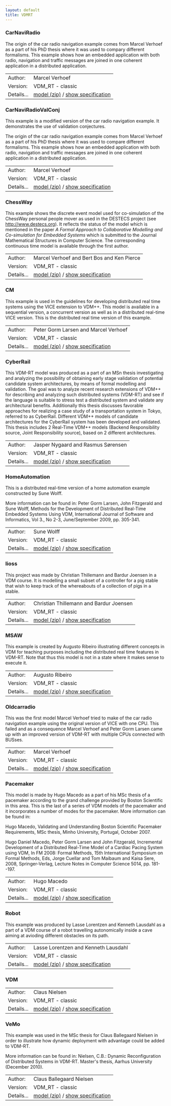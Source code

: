 ```yaml
---
layout: default
title: VDMRT
---
```


### CarNaviRadio
The origin of the car radio navigation example comes from Marcel
Verhoef as a part of his PhD thesis where it was used to compary
different formalisms. This example shows how an embedded application
with both radio, navigation and traffic messages are joined in one
coherent application in a distributed application.


| | |
|------|-------|
|Author:|Marcel Verhoef|
|Version:|VDM_RT - classic|
|Details...|[model (zip)](CarNaviRadioRT/CarNaviRadio.zip)  / [show specification](CarNaviRadioRT/index.html)|


### CarNaviRadioValConj
This example is a modified version of the car radio navigation example. It demonstrates the use of validation conjectures.

The origin of the car radio navigation example comes from Marcel Verhoef as a part of his PhD thesis where it was used to compare different formalisms. This example shows how an embedded application with both radio, navigation and traffic messages are joined in one
coherent application in a distributed application.


| | |
|------|-------|
|Author:|Marcel Verhoef|
|Version:|VDM_RT - classic|
|Details...|[model (zip)](CarNaviRadioValConjRT/CarNaviRadioValConj.zip)  / [show specification](CarNaviRadioValConjRT/index.html)|


### ChessWay
This example shows the discrete event model used for
co-simulation of the ChessWay personal people mover
as used in the DESTECS project (see http://www.destecs.org).
It reflects the status of the model which is mentioned
in the paper <I>A Formal Approach to Collaborative Modelling
and Co-simulation for Embedded Systems</I> which is submitted
to the Journal Mathematical Structures in Computer Science.
The corresponding continuous time model is available
through the first author.


| | |
|------|-------|
|Author:|Marcel Verhoef and Bert Bos and Ken Pierce|
|Version:|VDM_RT - classic|
|Details...|[model (zip)](ChessWayRT/ChessWay.zip)  / [show specification](ChessWayRT/index.html)|


### CM
This example is used in the guidelines for developing distributed 
real time systems using the VICE extension to VDM++. This model 
is available in a sequential version, a concurrent version as
well as in a distributed real-time VICE version. This is the 
distributed real time version of this example.


| | |
|------|-------|
|Author:|Peter Gorm Larsen and Marcel Verhoef|
|Version:|VDM_RT - classic|
|Details...|[model (zip)](CMRT/CM.zip)  / [show specification](CMRT/index.html)|


### CyberRail
﻿This VDM-RT model was produced as a part of an MSn thesis investigating and analyzing
the possibility of obtaining early stage validation of potential candidate system 
architectures, by means of formal modelling and validation. The goal was to analyze 
recent research extensions of VDM++ for describing and analyzing such distributed 
systems (VDM-RT) and see if the language is suitable to stress test a distributed 
system and validate any architectural benefits. Additionally this thesis discusses
favorable approaches for realizing a case study of a transportation system in Tokyo, 
referred to as CyberRail. Different VDM++ models of candidate architectures for the 
CyberRail system has been developed and validated. This thesis includes 2 Real-Time 
VDM++ models (Backend Responsibility source, Joint Responsibility source), based 
on 2 different architectures.


| | |
|------|-------|
|Author:|Jasper Nygaard and Rasmus Sørensen|
|Version:|VDM_RT - classic|
|Details...|[model (zip)](CyberRailRT/CyberRail.zip)  / [show specification](CyberRailRT/index.html)|


### HomeAutomation
This is a distributed real-time version of a home automation example constructed
by Sune Wolff. 

More information can be found in:
Peter Gorm Larsen, John Fitzgerald and Sune Wolff, Methods for the Development 
of Distributed Real-Time Embedded Systems Using VDM, International Journal of 
Software and Informatics, Vol 3., No 2-3, June/September 2009, pp. 305-341.


| | |
|------|-------|
|Author:|Sune Wolff|
|Version:|VDM_RT - classic|
|Details...|[model (zip)](HomeAutomationRT/HomeAutomation.zip)  / [show specification](HomeAutomationRT/index.html)|


### Iioss
This project was made by Christian Thillemann and Bardur Joensen in a
VDM course. It is modelling a small subset of a controller for a pig 
stable that wish to keep track of the whereabouts of a collection of pigs
in a stable.


| | |
|------|-------|
|Author:|Christian Thillemann and Bardur Joensen|
|Version:|VDM_RT - classic|
|Details...|[model (zip)](iiossRT/Iioss.zip)  / [show specification](iiossRT/index.html)|


### MSAW
This example is created by Augusto Ribeiro illustrating different concepts in VDM 
for teaching purposes including the distributed real time features in VDM-RT. Note
that thus this model is not in a state where it makes sense to execute it.


| | |
|------|-------|
|Author:|Augusto Ribeiro|
|Version:|VDM_RT - classic|
|Details...|[model (zip)](MSAWRT/MSAW.zip)  / [show specification](MSAWRT/index.html)|


### Oldcarradio
This was the first model Marcel Verhoef tried to make of the car
radio navigation example using the original version of VICE with
one CPU. This failed and as a consequence Marcel Verhoef and Peter
Gorm Larsen came up with an improved version of VDM-RT with 
multiple CPUs connected with BUSses.


| | |
|------|-------|
|Author:|Marcel Verhoef|
|Version:|VDM_RT - classic|
|Details...|[model (zip)](oldcarradioRT/Oldcarradio.zip)  / [show specification](oldcarradioRT/index.html)|


### Pacemaker
This model is made by Hugo Macedo as a part of his MSc thesis of a
pacemaker according to the grand challenge provided by Boston
Scientific in this area. This is the last of a series of VDM models
of the pacemaker and it incorporates a number of modes for the 
pacemaker. More information can be found in:

Hugo Macedo, Validating and Understanding Boston Scientific Pacemaker
Requirements, MSc thesis, Minho University, Portugal, October 2007.

Hugo Daniel Macedo, Peter Gorm Larsen and John Fitzgerald, Incremental 
Development of a Distributed Real-Time Model of a Cardiac Pacing System 
using VDM, In FM 2008: Formal Methods, 15th International Symposium on 
Formal Methods, Eds, Jorge Cuellar and Tom Maibaum and Kaisa Sere, 2008,
Springer-Verlag, Lecture Notes in Computer Science 5014, pp. 181--197.


| | |
|------|-------|
|Author:|Hugo Macedo|
|Version:|VDM_RT - classic|
|Details...|[model (zip)](PacemakerRT/Pacemaker.zip)  / [show specification](PacemakerRT/index.html)|


### Robot
This example was produced by Lasse Lorentzen and Kenneth Lausdahl
as a part of a VDM course of a robot travelling autonomically inside
a cave aiming at avioding different obstacles on its path.


| | |
|------|-------|
|Author:|Lasse Lorentzen and Kenneth Lausdahl|
|Version:|VDM_RT - classic|
|Details...|[model (zip)](RobotRT/Robot.zip)  / [show specification](RobotRT/index.html)|


### VDM



| | |
|------|-------|
|Author:|Claus Nielsen|
|Version:|VDM_RT - classic|
|Details...|[model (zip)](VDMRT/VDM.zip)  / [show specification](VDMRT/index.html)|


### VeMo
﻿This example was used in the MSc thesis for Claus Ballegaard
Nielsen in order to illustrate how dynamic deployment with advantage 
could be added to VDM-RT.

More information can be found in:
Nielsen, C.B.: Dynamic Reconfiguration of Distributed Systems in VDM-RT. 
Master's thesis, Aarhus University (December 2010).


| | |
|------|-------|
|Author:|Claus Ballegaard Nielsen|
|Version:|VDM_RT - classic|
|Details...|[model (zip)](VeMoRT/VeMo.zip)  / [show specification](VeMoRT/index.html)|

